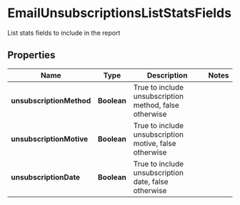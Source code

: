 

# EmailUnsubscriptionsListStatsFields

List stats fields to include in the report
## Properties

Name | Type | Description | Notes
------------ | ------------- | ------------- | -------------
**unsubscriptionMethod** | **Boolean** | True to include unsubscription method, false otherwise | 
**unsubscriptionMotive** | **Boolean** | True to include unsubscription motive, false otherwise | 
**unsubscriptionDate** | **Boolean** | True to include unsubscription date, false otherwise | 



